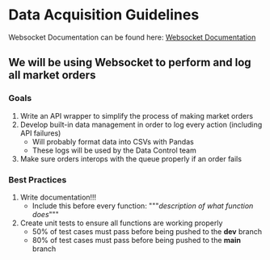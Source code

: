 # Data Acquisition Guidelines
Websocket Documentation can be found here: [Websocket Documentation](https://docs.ccxt.com/en/latest/)

## We will be using Websocket to perform and log all market orders
### Goals
1. Write an API wrapper to simplify the process of making market orders
2. Develop built-in data management in order to log every action (including API failures)
   * Will probably format data into CSVs with Pandas
   * These logs will be used by the Data Control team
4. Make sure orders interops with the queue properly if an order fails

### Best Practices
1. Write documentation!!!
    * Include this before every function: """*description of what function does*"""
2. Create unit tests to ensure all functions are working properly
    * 50% of test cases must pass before being pushed to the **dev** branch
    * 80% of test cases must pass before being pushed to the **main** branch

